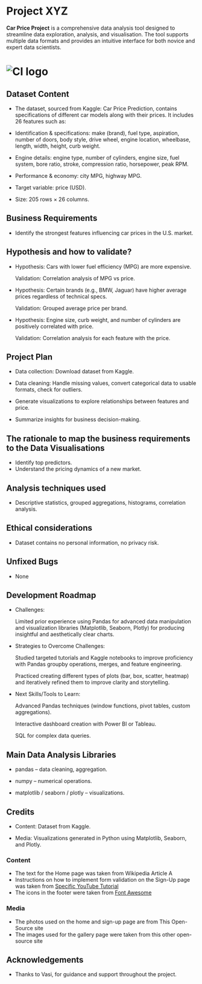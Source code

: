 # Project XYZ

**Car Price Project** is a comprehensive data analysis tool designed to streamline data exploration, analysis, and visualisation. The tool supports multiple data formats and provides an intuitive interface for both novice and expert data scientists.

# ![CI logo](https://codeinstitute.s3.amazonaws.com/fullstack/ci_logo_small.png)

## Dataset Content

- The dataset, sourced from Kaggle: Car Price Prediction, contains specifications of different car models along with their prices.
  It includes 26 features such as:

- Identification & specifications: make (brand), fuel type, aspiration, number of doors, body style, drive wheel, engine location, wheelbase, length, width, height, curb weight.

- Engine details: engine type, number of cylinders, engine size, fuel system, bore ratio, stroke, compression ratio, horsepower, peak RPM.

- Performance & economy: city MPG, highway MPG.

- Target variable: price (USD).

- Size: 205 rows × 26 columns.

## Business Requirements

- Identify the strongest features influencing car prices in the U.S. market.

## Hypothesis and how to validate?

- Hypothesis: Cars with lower fuel efficiency (MPG) are more expensive.

  Validation: Correlation analysis of MPG vs price.

- Hypothesis: Certain brands (e.g., BMW, Jaguar) have higher average prices regardless of technical specs.

  Validation: Grouped average price per brand.

- Hypothesis: Engine size, curb weight, and number of cylinders are positively correlated with price.

  Validation: Correlation analysis for each feature with the price.

## Project Plan

- Data collection: Download dataset from Kaggle.

- Data cleaning: Handle missing values, convert categorical data to usable formats, check for outliers.

- Generate visualizations to explore relationships between features and price.

- Summarize insights for business decision-making.

## The rationale to map the business requirements to the Data Visualisations

- Identify top predictors.
- Understand the pricing dynamics of a new market.

## Analysis techniques used

- Descriptive statistics, grouped aggregations, histograms, correlation analysis.

## Ethical considerations

- Dataset contains no personal information, no privacy risk.

## Unfixed Bugs

- None

## Development Roadmap

- Challenges:

  Limited prior experience using Pandas for advanced data manipulation and visualization libraries (Matplotlib, Seaborn, Plotly) for producing insightful and aesthetically clear charts.

- Strategies to Overcome Challenges:

  Studied targeted tutorials and Kaggle notebooks to improve proficiency with Pandas groupby operations, merges, and feature engineering.

  Practiced creating different types of plots (bar, box, scatter, heatmap) and iteratively refined them to improve clarity and storytelling.

- Next Skills/Tools to Learn:

  Advanced Pandas techniques (window functions, pivot tables, custom aggregations).

  Interactive dashboard creation with Power BI or Tableau.

  SQL for complex data queries.

## Main Data Analysis Libraries

- pandas – data cleaning, aggregation.

- numpy – numerical operations.

- matplotlib / seaborn / plotly – visualizations.

## Credits

- Content: Dataset from Kaggle.

- Media: Visualizations generated in Python using Matplotlib, Seaborn, and Plotly.

### Content

- The text for the Home page was taken from Wikipedia Article A
- Instructions on how to implement form validation on the Sign-Up page was taken from [Specific YouTube Tutorial](https://www.youtube.com/)
- The icons in the footer were taken from [Font Awesome](https://fontawesome.com/)

### Media

- The photos used on the home and sign-up page are from This Open-Source site
- The images used for the gallery page were taken from this other open-source site

## Acknowledgements

- Thanks to Vasi, for guidance and support throughout the project.
